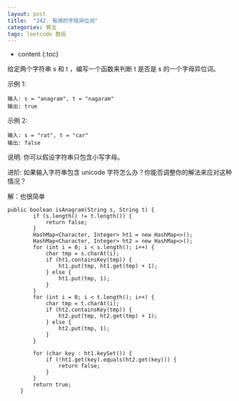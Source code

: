 ```yaml
---
layout: post
title:  "242. 有效的字母异位词"
categories: 算法
tags: leetcode 数组
---
```


* content
{:toc}

<!--more-->

给定两个字符串 s 和 t ，编写一个函数来判断 t 是否是 s 的一个字母异位词。

示例 1:

```
输入: s = "anagram", t = "nagaram"
输出: true
```

示例 2:

```
输入: s = "rat", t = "car"
输出: false
```

说明:
你可以假设字符串只包含小写字母。

进阶:
如果输入字符串包含 unicode 字符怎么办？你能否调整你的解法来应对这种情况？

解：也很简单

```
public boolean isAnagram(String s, String t) {
        if (s.length() != t.length()) {
            return false;
        }
        HashMap<Character, Integer> ht1 = new HashMap<>();
        HashMap<Character, Integer> ht2 = new HashMap<>();
        for (int i = 0; i < s.length(); i++) {
            char tmp = s.charAt(i);
            if (ht1.containsKey(tmp)) {
                ht1.put(tmp, ht1.get(tmp) + 1);
            } else {
                ht1.put(tmp, 1);
            }
        }
        for (int i = 0; i < t.length(); i++) {
            char tmp = t.charAt(i);
            if (ht2.containsKey(tmp)) {
                ht2.put(tmp, ht2.get(tmp) + 1);
            } else {
                ht2.put(tmp, 1);
            }
        }

        for (char key : ht1.keySet()) {
            if (!ht1.get(key).equals(ht2.get(key))) {
                return false;
            }
        }
        return true;
    }
```